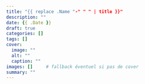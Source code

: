 ```yaml
---
title: "{{ replace .Name "-" " " | title }}"
description: ""
date: {{ .Date }}
draft: true
categories: []
tags: []
cover:
  image: ""
  alt: ""
  caption: ""
images: []     # fallback éventuel si pas de cover
summary: ""
---
```


